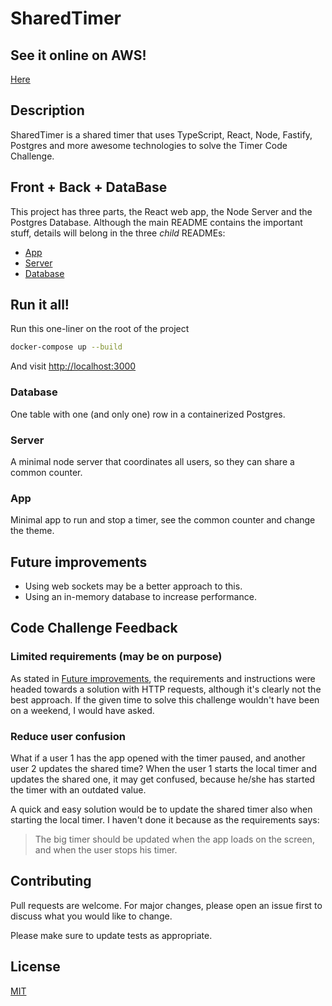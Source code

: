 # SharedTimer

## See it online on AWS!

[Here](http://ec2-3-67-89-65.eu-central-1.compute.amazonaws.com:3000)

## Description

SharedTimer is a shared timer that uses TypeScript, React, Node, Fastify, Postgres and more awesome technologies to solve the Timer Code Challenge.

## Front + Back + DataBase

This project has three parts, the React web app, the Node Server and the Postgres Database. Although the main README contains the important stuff, details will belong in the three _child_ READMEs:

- [App](/app/README.md)
- [Server](/server/README.md)
- [Database](/database/README.md)

## Run it all!

Run this one-liner on the root of the project

```bash
docker-compose up --build
```

And visit [http://localhost:3000](http://localhost:3000)

### Database

One table with one (and only one) row in a containerized Postgres.

### Server

A minimal node server that coordinates all users, so they can share a common counter.

### App

Minimal app to run and stop a timer, see the common counter and change the theme.

## Future improvements

- Using web sockets may be a better approach to this.
- Using an in-memory database to increase performance.

## Code Challenge Feedback

### Limited requirements (may be on purpose)

As stated in [Future improvements](#future-improvements), the requirements and instructions were headed towards a solution with HTTP requests, although it's clearly not the best approach. If the given time to solve this challenge wouldn't have been on a weekend, I would have asked.

### Reduce user confusion

What if a user 1 has the app opened with the timer paused, and another user 2 updates the shared time? When the user 1 starts the local timer and updates the shared one, it may get confused, because he/she has started the timer with an outdated value.

A quick and easy solution would be to update the shared timer also when starting the local timer. I haven't done it because as the requirements says:

> The big timer should be updated when the app loads on the screen, and when the user stops his timer.

## Contributing

Pull requests are welcome. For major changes, please open an issue first to discuss what you would like to change.

Please make sure to update tests as appropriate.

## License

[MIT](https://choosealicense.com/licenses/mit/)
